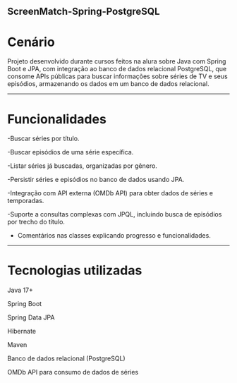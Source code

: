 ScreenMatch-Spring-PostgreSQL
---
# Cenário
Projeto desenvolvido durante cursos feitos na alura sobre Java com Spring Boot e JPA, com integração ao banco de dados relacional PostgreSQL, que consome APIs públicas para buscar informações sobre séries de TV e seus episódios, armazenando os dados em um banco de dados relacional.

---

# Funcionalidades

-Buscar séries por título.

-Buscar episódios de uma série específica.

-Listar séries já buscadas, organizadas por gênero.

-Persistir séries e episódios no banco de dados usando JPA.

-Integração com API externa (OMDb API) para obter dados de séries e temporadas.

-Suporte a consultas complexas com JPQL, incluindo busca de episódios por trecho do título.

- Comentários nas classes explicando progresso e funcionalidades.
---

# Tecnologias utilizadas

Java 17+

Spring Boot

Spring Data JPA

Hibernate

Maven

Banco de dados relacional (PostgreSQL)

OMDb API para consumo de dados de séries
